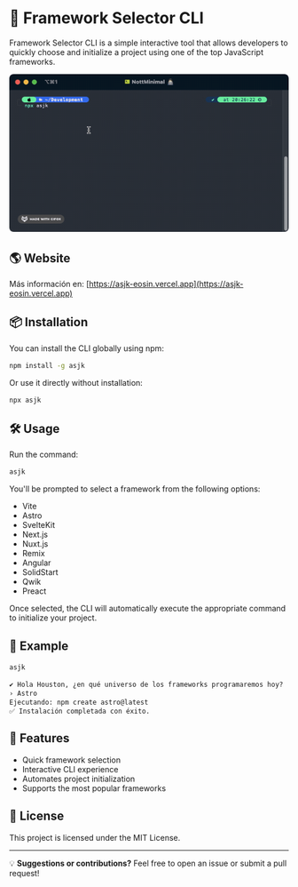 # 🚀 Framework Selector CLI

Framework Selector CLI is a simple interactive tool that allows developers to quickly choose and initialize a project using one of the top JavaScript frameworks.

![Framework Selector CLI in action](assets/demo.gif)

## 🌎 Website

Más información en: [https://asjk-eosin.vercel.app](https://asjk-eosin.vercel.app)

## 📦 Installation

You can install the CLI globally using npm:

```sh
npm install -g asjk
```

Or use it directly without installation:

```sh
npx asjk
```

## 🛠 Usage

Run the command:

```sh
asjk
```

You'll be prompted to select a framework from the following options:

- Vite
- Astro
- SvelteKit
- Next.js
- Nuxt.js
- Remix
- Angular
- SolidStart
- Qwik
- Preact

Once selected, the CLI will automatically execute the appropriate command to initialize your project.

## 📜 Example

```sh
asjk
```

```
✔ Hola Houston, ¿en qué universo de los frameworks programaremos hoy? › Astro
Ejecutando: npm create astro@latest
✅ Instalación completada con éxito.
```

## 🚀 Features

- Quick framework selection
- Interactive CLI experience
- Automates project initialization
- Supports the most popular frameworks

## 📄 License

This project is licensed under the MIT License.

---

💡 **Suggestions or contributions?** Feel free to open an issue or submit a pull request!
